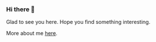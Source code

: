### Hi there 👋

Glad to see you here. Hope you find something interesting.

More about me [here](https://nirola.tech "My Portfolio").